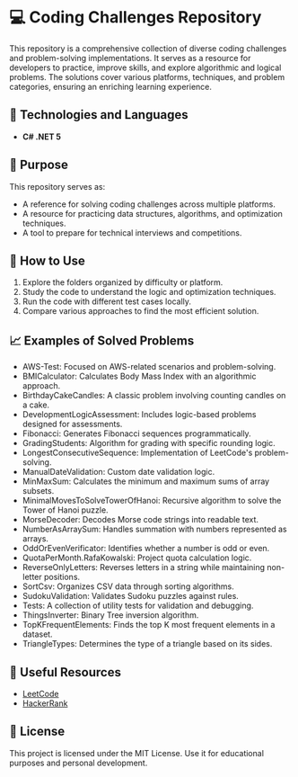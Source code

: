 # 💻 Coding Challenges Repository

This repository is a comprehensive collection of diverse coding challenges and problem-solving implementations. It serves as a resource for developers to practice, improve skills, and explore algorithmic and logical problems. The solutions cover various platforms, techniques, and problem categories, ensuring an enriching learning experience.

## 🚀 Technologies and Languages
- **C# .NET 5** 

## 🎯 Purpose
This repository serves as:
- A reference for solving coding challenges across multiple platforms.
- A resource for practicing data structures, algorithms, and optimization techniques.
- A tool to prepare for technical interviews and competitions.

## 🌟 How to Use
1. Explore the folders organized by difficulty or platform.
2. Study the code to understand the logic and optimization techniques.
3. Run the code with different test cases locally.
4. Compare various approaches to find the most efficient solution.

## 📈 Examples of Solved Problems
- AWS-Test: Focused on AWS-related scenarios and problem-solving.
- BMICalculator: Calculates Body Mass Index with an algorithmic approach.
- BirthdayCakeCandles: A classic problem involving counting candles on a cake.
- DevelopmentLogicAssessment: Includes logic-based problems designed for assessments.
- Fibonacci: Generates Fibonacci sequences programmatically.
- GradingStudents: Algorithm for grading with specific rounding logic.
- LongestConsecutiveSequence: Implementation of LeetCode's problem-solving.
- ManualDateValidation: Custom date validation logic.
- MinMaxSum: Calculates the minimum and maximum sums of array subsets.
- MinimalMovesToSolveTowerOfHanoi: Recursive algorithm to solve the Tower of Hanoi puzzle.
- MorseDecoder: Decodes Morse code strings into readable text.
- NumberAsArraySum: Handles summation with numbers represented as arrays.
- OddOrEvenVerificator: Identifies whether a number is odd or even.
- QuotaPerMonth.RafaKowalski: Project quota calculation logic.
- ReverseOnlyLetters: Reverses letters in a string while maintaining non-letter positions.
- SortCsv: Organizes CSV data through sorting algorithms.
- SudokuValidation: Validates Sudoku puzzles against rules.
- Tests: A collection of utility tests for validation and debugging.
- ThingsInverter: Binary Tree inversion algorithm.
- TopKFrequentElements: Finds the top K most frequent elements in a dataset.
- TriangleTypes: Determines the type of a triangle based on its sides.

## 🔗 Useful Resources
- [LeetCode](https://leetcode.com)
- [HackerRank](https://www.hackerrank.com)

## 📝 License
This project is licensed under the MIT License. Use it for educational purposes and personal development.
